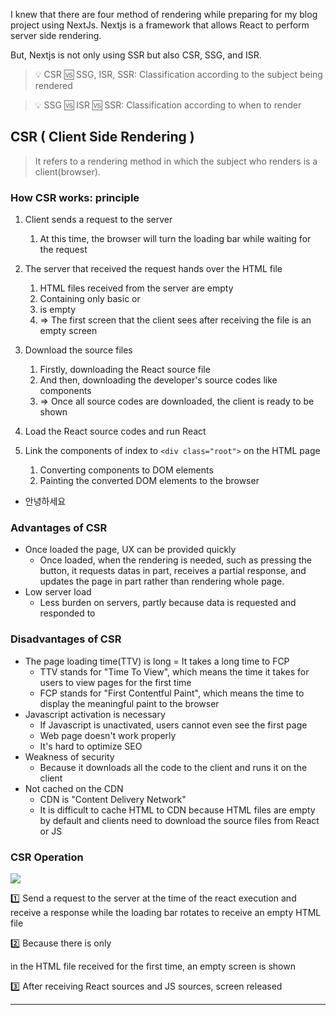 I knew that there are four method of rendering while preparing for my blog project using NextJs. Nextjs is a framework that allows React to perform server side rendering.

But, Nextjs is not only using SSR but also CSR, SSG, and ISR.

> 💡 CSR 🆚 SSG, ISR, SSR: Classification according to the subject being rendered

> 💡 SSG 🆚 ISR 🆚 SSR: Classification according to when to render

## CSR ( Client Side Rendering )
> It refers to a rendering method in which the subject who renders is a client(browser).

### How CSR works: principle
1. Client sends a request to the server
	1. At this time, the browser will turn the loading bar while waiting for the request

2. The server that received the request hands over the HTML file
	1. HTML files received from the server are empty
	2. Containing only basic <head> or <description>
	3. <Body> is empty
	4. ⇒ The first screen that the client sees after receiving the file is an empty screen

3. Download the source files
	1. Firstly, downloading the React source file
	2. And then, downloading the developer's source codes like components
	3. ⇒ Once all source codes are downloaded, the client is ready to be shown

4. Load the React source codes and run React

5. Link the components of index to `<div class="root">` on the HTML page
	1. Converting components to DOM elements
	2. Painting the converted DOM elements to the browser

- 안녕하세요

### Advantages of CSR
- Once loaded the page, UX can be provided quickly
	- Once loaded, when the rendering is needed, such as pressing the button, it requests datas in part, receives a partial response, and updates the page in part rather than rendering whole page.
- Low server load
	- Less burden on servers, partly because data is requested and responded to

### Disadvantages of CSR
- The page loading time(TTV) is long = It takes a long time to FCP
	- TTV stands for "Time To View", which means the time it takes for users to view pages for the first time
	- FCP stands for "First Contentful Paint", which means the time to display the meaningful paint to the browser
- Javascript activation is necessary
	- If Javascript is unactivated, users cannot even see the first page
	- Web page doesn't work properly
	- It's hard to optimize SEO
- Weakness of security
	- Because it downloads all the code to the client and runs it on the client
- Not cached on the CDN
	- CDN is "Content Delivery Network"
	- It is difficult to cache HTML to CDN because HTML files are empty by default and clients need to download the source files from React or JS

### CSR Operation
![](https://github.com/jinscodes/Blog_nextJS/assets/87598134/95069698-5abb-460b-a4cf-6e45a528a273)

1️⃣ Send a request to the server at the time of the react execution and receive a response while the loading bar rotates to receive an empty HTML file   

2️⃣ Because there is only <div class="root"> in the HTML file received for the first time, an empty screen is shown

3️⃣ After receiving React sources and JS sources, screen released


---